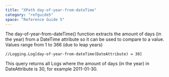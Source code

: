 ```yaml
---
title: "XPath day-of-year-from-dateTime"
category: "refguide5"
space: "Reference Guide 5"
---
```



The day-of-year-from-dateTime() function extracts the amount of days (in the year) from a DateTime attribute so it can be used to compare to a value. Values range from 1 to 366 (due to leap years)

```
//Logging.Log[day-of-year-from-dateTime(DateAttribute) = 30]

```

This query returns all Logs where the amount of days (in the year) in DateAttribute is 30, for example 2011-01-30.